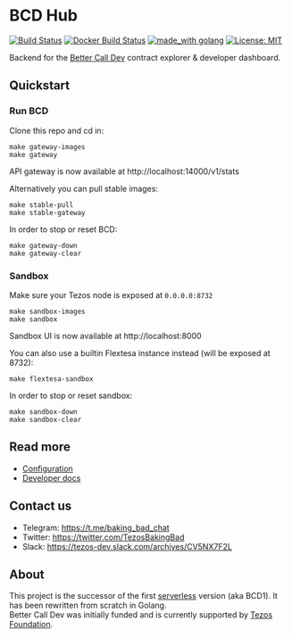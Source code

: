 # BCD Hub
[![Build Status](https://github.com/baking-bad/bcdhub/workflows/build/badge.svg)](https://github.com/baking-bad/bcdhub/actions?query=branch%3Amaster+workflow%3A%22build%22)
[![Docker Build Status](https://img.shields.io/docker/cloud/build/bakingbad/bcdhub-api)](https://hub.docker.com/r/bakingbad/bcdhub-api)
[![made_with golang](https://img.shields.io/badge/made_with-golang-blue.svg)](https://golang.org/)
[![License: MIT](https://img.shields.io/badge/License-MIT-yellow.svg)](https://opensource.org/licenses/MIT)

Backend for the [Better Call Dev](https://better-call.dev) contract explorer & developer dashboard.

## Quickstart

### Run BCD

Clone this repo and cd in:
```
make gateway-images
make gateway
```

API gateway is now available at http://localhost:14000/v1/stats

Alternatively you can pull stable images:
```
make stable-pull
make stable-gateway
```

In order to stop or reset BCD:
```
make gateway-down
make gateway-clear
```

### Sandbox

Make sure your Tezos node is exposed at `0.0.0.0:8732`
```
make sandbox-images
make sandbox
```

Sandbox UI is now available at http://localhost:8000

You can also use a builtin Flextesa instance instead (will be exposed at 8732):
```
make flextesa-sandbox
```

In order to stop or reset sandbox:
```
make sandbox-down
make sandbox-clear
```

## Read more

* [Configuration](./docs/configuration.md)
* [Developer docs](./docs/developer.md)


## Contact us
* Telegram: https://t.me/baking_bad_chat
* Twitter: https://twitter.com/TezosBakingBad
* Slack: https://tezos-dev.slack.com/archives/CV5NX7F2L


## About
This project is the successor of the first [serverless](https://github.com/baking-bad/better-call-dev) version (aka BCD1). It has been rewritten from scratch in Golang.   
Better Call Dev was initially funded and is currently supported by [Tezos Foundation](https://tezos.foundation/).

